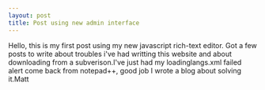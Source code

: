 ```yaml
---
layout: post
title: Post using new admin interface
---
```


Hello, this is my first post using my new javascript rich-text editor.
Got a few posts to write about troubles i've had writting this website
and about downloading from a subverison.I've just had my loadinglangs.xml
failed alert come back from notepad++, good job I wrote a blog
about solving it.Matt
 









